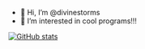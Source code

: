 - 👋 Hi, I’m @divinestorms
- 👀 I’m interested in cool programs!!!

<!---
divinestorms/divinestorms is a ✨ special ✨ repository because its `README.md` (this file) appears on your GitHub profile.
You can click the Preview link to take a look at your changes.
--->

[![GitHub stats](https://github-readme-stats.vercel.app/api?username=divinestorms)](https://github.com/anuraghazra/github-readme-stats)
